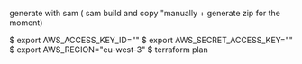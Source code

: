generate with sam ( sam build and copy "manually + generate zip for the moment)


$ export AWS_ACCESS_KEY_ID=""
$ export AWS_SECRET_ACCESS_KEY=""
$ export AWS_REGION="eu-west-3"
$ terraform plan